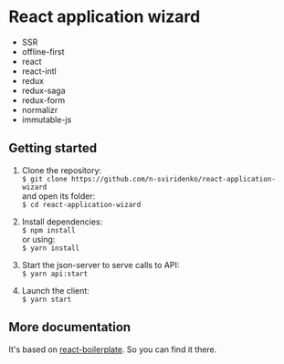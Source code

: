 React application wizard
========================

- SSR
- offline-first
- react
- react-intl
- redux
- redux-saga
- redux-form
- normalizr
- immutable-js

Getting started
---------------

1. Clone the repository:<br />
`$ git clone https://github.com/n-sviridenko/react-application-wizard`<br />
and open its folder:<br />
`$ cd react-application-wizard`

2. Install dependencies:<br />
`$ npm install`<br />
or using:<br />
`$ yarn install`

3. Start the json-server to serve calls to API:<br />
`$ yarn api:start`

4. Launch the client:<br />
`$ yarn start`

More documentation
------------------

It's based on [react-boilerplate](https://github.com/react-boilerplate/react-boilerplate).
So you can find it there.
